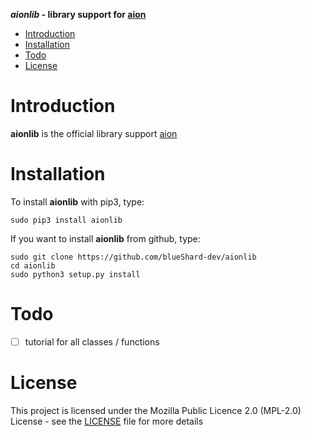 **_aionlib_ - library support for [aion](https://github.com/blueShard-dev/aion)**

- [Introduction](#introduction)
- [Installation](#installation)
- [Todo](#todo)
- [License](#license)

# Introduction

**aionlib** is the official library support [aion](https://github.com/blueShard-dev/aion)

# Installation

To install **aionlib** with pip3, type:

```
sudo pip3 install aionlib
```

If you want to install **aionlib** from github, type:

```
sudo git clone https://github.com/blueShard-dev/aionlib
cd aionlib
sudo python3 setup.py install
```

# Todo

- [ ] tutorial for all classes / functions

# License

This project is licensed under the Mozilla Public Licence 2.0 (MPL-2.0) License - see the [LICENSE](License) file for more details
